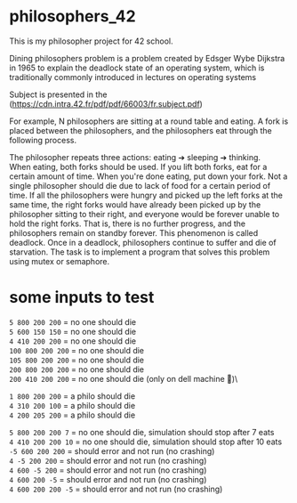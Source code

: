 # philosophers_42

This is my philosopher project for 42 school.

Dining philosophers problem is a problem created by Edsger Wybe Dijkstra in 1965 to explain the deadlock state of an operating system, which is traditionally commonly introduced in lectures on operating systems

Subject is presented in the (https://cdn.intra.42.fr/pdf/pdf/66003/fr.subject.pdf)

For example, N philosophers are sitting at a round table and eating. A fork is placed between the philosophers, and the philosophers eat through the following process.

The philosopher repeats three actions:
eating ➔ sleeping ➔ thinking. \
When eating, both forks should be used. If you lift both forks, eat for a certain amount of time. When you're done eating, put down your fork. Not a single philosopher should die due to lack of food for a certain period of time. If all the philosophers were hungry and picked up the left forks at the same time, the right forks would have already been picked up by the philosopher sitting to their right, and everyone would be forever unable to hold the right forks. That is, there is no further progress, and the philosophers remain on standby forever. This phenomenon is called deadlock. Once in a deadlock, philosophers continue to suffer and die of starvation. The task is to implement a program that solves this problem using mutex or semaphore.

# some inputs to test  

`5 800 200 200`     =  no one should die\
`5 600 150 150`     =  no one should die\
`4 410 200 200`     =  no one should die\
`100 800 200 200`   =  no one should die\
`105 800 200 200`   =  no one should die\
`200 800 200 200`   =  no one should die\
`200 410 200 200`   =  no one should die (only on dell machine 👮)\

`1 800 200 200`     =  a philo should die\
`4 310 200 100`     =  a philo should die\
`4 200 205 200`     =  a philo should die

`5 800 200 200 7`   =  no one should die, simulation should stop after 7 eats\
`4 410 200 200 10`  =  no one should die, simulation should stop after 10 eats\
`-5 600 200 200`    =  should error and not run (no crashing)\
`4 -5 200 200`      =  should error and not run (no crashing)\
`4 600 -5 200`      =  should error and not run (no crashing)\
`4 600 200 -5`      =  should error and not run (no crashing)\
`4 600 200 200 -5`  =  should error and not run (no crashing)
